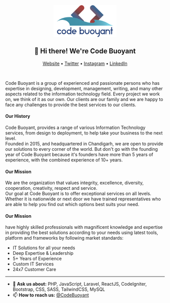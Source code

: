 <div align="center"><img width="200" src="https://github.com/CodeBuoyant/CodeBuoyant/raw/master/img/CodeBuoyant-Logo.png" alt="Code Buoyant"></div>

<h2 align="center">👋 Hi there! We're Code Buoyant</h2>

<p align="center">
  <a href="https://codebuoyant.com">Website</a> •
  <a href="https://twitter.com/CodeBuoyant">Twitter</a> •
  <a href="https://instagram.com/codebuoyant">Instagram</a> •
  <a href="https://www.linkedin.com/company/codebuoyant">LinkedIn</a>
</p>

<br />

<p>
Code Buoyant is a group of experienced and passionate persons who has expertise in designing, development, management, writing, and many other aspects related to the information technology field. Every project we work on, we think of it as our own. Our clients are our family and we are happy to face any challenges to provide the best services to our clients.
</p>

<p>
<h4>Our History</h4>
Code Buoyant, provides a range of various Information Technology services, from design to deployment, to help take your business to the next level.
<br />
Founded in 2015, and headquartered in Chandigarh, we are open to provide our solutions to every corner of the world. But don't go with the founding year of Code Buoyant because it's founders have more than 5 years of experience, with the combined experience of 10+ years.
</p>

<p>
<h4>Our Mission</h4>
We are the organization that values integrity, excellence, diversity, cooperation, creativity, respect and service.
<br />
Our goal at Code Buoyant is to offer exceptional services on all levels. Whether it is nationwide or next door we have trained representatives who are able to help you find out which options best suits your need.
</p>

<p>
<h4>Our Mission</h4>
have highly skilled professionals with magnificent knowledge and expertise in providing the best solutions according to your needs using latest tools, platform and frameworks by following market standards:
<br />
<ul>
    <li>IT Solutions for all your needs</li>
    <li>Deep Expertise & Leadership</li>
    <li>5+ Years of Experience</li>
    <li>Custom IT Services</li>
    <li>24x7 Customer Care</li>
</ul>
</p>

---

- 💬 **Ask us about:** PHP, JavaScript, Laravel, ReactJS, CodeIgniter, Bootstrap, CSS, SASS, TailwindCSS, MySQL
- 📫 **How to reach us:** [@CodeBuoyant](https://twitter.com/CodeBuoyant)

